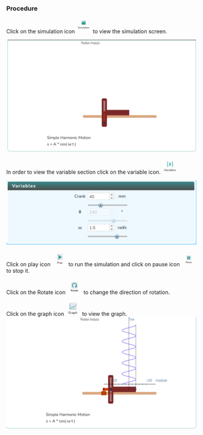 ### Procedure

<div style="text-align:left">
  Click on the simulation icon    <img src="images/simulation.png" alt="Alt text" style="height:40px; width:40px;">  to view the simulation screen. 

   ![Alt text](images/procedure_1a.png)
   
   In order to view the variable section click on the variable icon. <img src="images/var1.png" alt="Alt text" style="height:40px; width:40px;">

   ![Alt text](images/var2.png)

   Click on play icon <img src="images/play1.png" alt="Alt text" style="height:40px; width:40px;"> to run the simulation and click on pause icon <img src="images/pause.png" alt="Alt text" style="height:40px; width:40px;"> to stop it.

  Click on the Rotate icon  <img src="images/rotate clockwise.png" alt="Alt text" style="height:40px; width:40px;"> to change the direction of rotation.
   

   Click on the graph icon  <img src="images/graph1.png" alt="Alt text" style="height:40px; width:40px;"> to view the graph.    
   ![Alt text](images/graph2.png)

   
  
</div>

